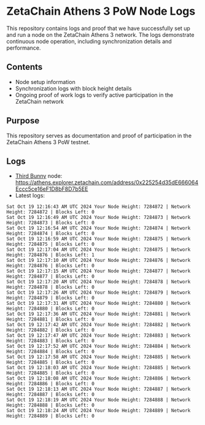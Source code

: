 # ZetaChain Athens 3 PoW Node Logs
This repository contains logs and proof that we have successfully set up and run a node on the ZetaChain Athens 3 network. The logs demonstrate continuous node operation, including synchronization details and performance.

## Contents
- Node setup information
- Synchronization logs with block height details
- Ongoing proof of work logs to verify active participation in the ZetaChain network

## Purpose
This repository serves as documentation and proof of participation in the ZetaChain Athens 3 PoW testnet.

## Logs

- [Third Bunny](https://thirdbunny.xyz/) node: https://athens.explorer.zetachain.com/address/0x225254d35dE666064Eccc5ce16eF1D8bF8D7b5EE
- Latest logs:
```
Sat Oct 19 12:16:43 AM UTC 2024 Your Node Height: 7284872 | Network Height: 7284872 | Blocks Left: 0
Sat Oct 19 12:16:49 AM UTC 2024 Your Node Height: 7284873 | Network Height: 7284873 | Blocks Left: 0
Sat Oct 19 12:16:54 AM UTC 2024 Your Node Height: 7284874 | Network Height: 7284874 | Blocks Left: 0
Sat Oct 19 12:16:59 AM UTC 2024 Your Node Height: 7284875 | Network Height: 7284875 | Blocks Left: 0
Sat Oct 19 12:17:04 AM UTC 2024 Your Node Height: 7284875 | Network Height: 7284876 | Blocks Left: 1
Sat Oct 19 12:17:10 AM UTC 2024 Your Node Height: 7284876 | Network Height: 7284876 | Blocks Left: 0
Sat Oct 19 12:17:15 AM UTC 2024 Your Node Height: 7284877 | Network Height: 7284877 | Blocks Left: 0
Sat Oct 19 12:17:20 AM UTC 2024 Your Node Height: 7284878 | Network Height: 7284878 | Blocks Left: 0
Sat Oct 19 12:17:26 AM UTC 2024 Your Node Height: 7284879 | Network Height: 7284879 | Blocks Left: 0
Sat Oct 19 12:17:31 AM UTC 2024 Your Node Height: 7284880 | Network Height: 7284880 | Blocks Left: 0
Sat Oct 19 12:17:36 AM UTC 2024 Your Node Height: 7284881 | Network Height: 7284881 | Blocks Left: 0
Sat Oct 19 12:17:42 AM UTC 2024 Your Node Height: 7284882 | Network Height: 7284882 | Blocks Left: 0
Sat Oct 19 12:17:47 AM UTC 2024 Your Node Height: 7284883 | Network Height: 7284883 | Blocks Left: 0
Sat Oct 19 12:17:52 AM UTC 2024 Your Node Height: 7284884 | Network Height: 7284884 | Blocks Left: 0
Sat Oct 19 12:17:58 AM UTC 2024 Your Node Height: 7284885 | Network Height: 7284885 | Blocks Left: 0
Sat Oct 19 12:18:03 AM UTC 2024 Your Node Height: 7284885 | Network Height: 7284885 | Blocks Left: 0
Sat Oct 19 12:18:08 AM UTC 2024 Your Node Height: 7284886 | Network Height: 7284886 | Blocks Left: 0
Sat Oct 19 12:18:13 AM UTC 2024 Your Node Height: 7284887 | Network Height: 7284887 | Blocks Left: 0
Sat Oct 19 12:18:19 AM UTC 2024 Your Node Height: 7284888 | Network Height: 7284888 | Blocks Left: 0
Sat Oct 19 12:18:24 AM UTC 2024 Your Node Height: 7284889 | Network Height: 7284889 | Blocks Left: 0
```
